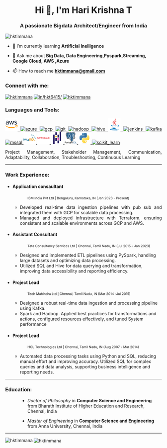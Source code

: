 <h1 align="center">Hi 👋, I'm Hari Krishna T</h1>
<h3 align="center">A passionate Bigdata Architect/Engineer from India</h3>

<p align="left"> <img src="https://komarev.com/ghpvc/?username=hktimmana&label=Profile%20views&color=0e75b6&style=flat" alt="hktimmana" /> </p>

- 🌱 I’m currently learning **Artificial Inelligence**

- 💬 Ask me about **Big Data, Data Engineering,Pyspark,Streaming, Google Cloud, AWS ,Azure**

- 📫 How to reach me **hktimmana@gmail.com**

<h3 align="left">Connect with me:</h3>
<p align="left">
<a href="https://twitter.com/hktimmana" target="blank"><img align="center" src="https://raw.githubusercontent.com/rahuldkjain/github-profile-readme-generator/master/src/images/icons/Social/twitter.svg" alt="hktimmana" height="30" width="40" /></a>
<a href="https://linkedin.com/in/in/hkt6415/" target="blank"><img align="center" src="https://raw.githubusercontent.com/rahuldkjain/github-profile-readme-generator/master/src/images/icons/Social/linked-in-alt.svg" alt="in/hkt6415/" height="30" width="40" /></a>
<a href="https://stackoverflow.com/users/hktimmana" target="blank"><img align="center" src="https://raw.githubusercontent.com/rahuldkjain/github-profile-readme-generator/master/src/images/icons/Social/stack-overflow.svg" alt="hktimmana" height="30" width="40" /></a>
</p>

<h3 align="left">Languages and Tools:</h3>
<p align="justify"> <a href="https://aws.amazon.com" target="_blank" rel="noreferrer"> <img src="https://raw.githubusercontent.com/devicons/devicon/master/icons/amazonwebservices/amazonwebservices-original-wordmark.svg" alt="aws" width="40" height="40"/> </a> <a href="https://azure.microsoft.com/en-in/" target="_blank" rel="noreferrer"> <img src="https://www.vectorlogo.zone/logos/microsoft_azure/microsoft_azure-icon.svg" alt="azure" width="40" height="40"/> </a> <a href="https://cloud.google.com" target="_blank" rel="noreferrer"> <img src="https://www.vectorlogo.zone/logos/google_cloud/google_cloud-icon.svg" alt="gcp" width="40" height="40"/> </a> <a href="https://git-scm.com/" target="_blank" rel="noreferrer"> <img src="https://www.vectorlogo.zone/logos/git-scm/git-scm-icon.svg" alt="git" width="40" height="40"/> </a> <a href="https://hadoop.apache.org/" target="_blank" rel="noreferrer"> <img src="https://www.vectorlogo.zone/logos/apache_hadoop/apache_hadoop-icon.svg" alt="hadoop" width="40" height="40"/> </a> <a href="https://hive.apache.org/" target="_blank" rel="noreferrer"> <img src="https://www.vectorlogo.zone/logos/apache_hive/apache_hive-icon.svg" alt="hive" width="40" height="40"/> </a> <a href="https://www.java.com" target="_blank" rel="noreferrer"> <img src="https://raw.githubusercontent.com/devicons/devicon/master/icons/java/java-original.svg" alt="java" width="40" height="40"/> </a> <a href="https://www.jenkins.io" target="_blank" rel="noreferrer"> <img src="https://www.vectorlogo.zone/logos/jenkins/jenkins-icon.svg" alt="jenkins" width="40" height="40"/> </a> <a href="https://kafka.apache.org/" target="_blank" rel="noreferrer"> <img src="https://www.vectorlogo.zone/logos/apache_kafka/apache_kafka-icon.svg" alt="kafka" width="40" height="40"/> </a> <a href="https://www.microsoft.com/en-us/sql-server" target="_blank" rel="noreferrer"> <img src="https://www.svgrepo.com/show/303229/microsoft-sql-server-logo.svg" alt="mssql" width="40" height="40"/> </a> <a href="https://www.mysql.com/" target="_blank" rel="noreferrer"> <img src="https://raw.githubusercontent.com/devicons/devicon/master/icons/mysql/mysql-original-wordmark.svg" alt="mysql" width="40" height="40"/> </a> <a href="https://www.oracle.com/" target="_blank" rel="noreferrer"> <img src="https://raw.githubusercontent.com/devicons/devicon/master/icons/oracle/oracle-original.svg" alt="oracle" width="40" height="40"/> </a> <a href="https://pandas.pydata.org/" target="_blank" rel="noreferrer"> <img src="https://raw.githubusercontent.com/devicons/devicon/2ae2a900d2f041da66e950e4d48052658d850630/icons/pandas/pandas-original.svg" alt="pandas" width="40" height="40"/> </a> <a href="https://www.postgresql.org" target="_blank" rel="noreferrer"> <img src="https://raw.githubusercontent.com/devicons/devicon/master/icons/postgresql/postgresql-original-wordmark.svg" alt="postgresql" width="40" height="40"/> </a> <a href="https://www.python.org" target="_blank" rel="noreferrer"> <img src="https://raw.githubusercontent.com/devicons/devicon/master/icons/python/python-original.svg" alt="python" width="40" height="40"/> </a> <a href="https://scikit-learn.org/" target="_blank" rel="noreferrer"> <img src="https://upload.wikimedia.org/wikipedia/commons/0/05/Scikit_learn_logo_small.svg" alt="scikit_learn" width="40" height="40"/> </a> </p>
<p align="justify">Project Management, Stakeholder Management, Communication, Adaptability, Collaboration, Troubleshooting, Continuous Learning</p>
<hr/>
<h3 align="left">Work Experience:</h3>
    <ul><li><h4>Application
    consaultant<o:p></o:p></h4></p>
    <p style='margin-left:.5in'><span style='font-size:8.0pt'>IBM
    India Pvt Ltd | Bengaluru, Karnataka, IN (Jan 2023 - Present)<o:p></o:p></span></p>
    <p><ul align="justify"><li>Developed
    real-time data ingestion pipelines with pub sub and integrated them with
    GCP for scalable data processing.</li><li> Managed and deployed infrastructure with
    Terraform, ensuring consistent and scalable environments across GCP and
    AWS.</li></ul></p></li><li>
    <h4>Assistant Consultant<o:p></o:p></h4></p>
    <p style='margin-left:.5in'><span style='font-size:8.0pt'>Tata Consultancy Services Ltd | Chennai, Tamil Nadu, IN (Jul 2015 - Jan 2023)<o:p></o:p></span></p>
    <p><ul><li>Designed
    and implemented ETL pipelines using <span class=SpellE>PySpark</span>,
    handling large datasets and optimizing data processing.</li> <li>Utilized SQL and
    Hive for data querying and transformation, improving data accessibility and
    reporting efficiency.<o:p></o:p></p></li></ul></li><li>
    <h4>Project Lead<o:p></o:p></h4></p>
    <p style='margin-left:.5in'><span style='font-size:8.0pt'>Tech Mahindra Ltd | Chennai, Tamil Nadu, IN (Mar 2014 -Jul 2015)<o:p></o:p></span></p>
    <p><ul><li>Designed
    a robust real-time data ingestion and processing pipeline using Kafka.</li><li>Spark
    and Hadoop. Applied best practices for transformations and actions, configured
    resources effectively, and tuned System performance</p></li></ul></li><li>
    <h4>Project Lead<o:p></o:p></h4></p>
    <p style='margin-left:.5in'><span style='font-size:8.0pt'>HCL Technologies Ltd | Chennai, Tamil Nadu, IN (Aug 2007 - Mar 2014)<o:p></o:p></span></p>
    <p><ul><li>Automated data processing tasks using Python
    and SQL, reducing manual effort and improving accuracy. Utilized SQL for
    complex queries and data analysis, supporting business intelligence and
    reporting needs.</li></ul></p> </li>
      </ul>
<hr/>
<h3 align="left">Education:</h3>
<ul style='margin-left:.5in;text-align:left'>
<li><p><i>Doctor of Philosophy</i> in <b>Computer Science and Engineering</b> from Bharath Institute of Higher Education and Research, Chennai, India </p></li>
<li><p><i>Master of Engineering</i> in <b>Computer Science and Engineering</b> from Anna University, Chennai, India </p></li></ul>
<hr/>
<p><img align="left" src="https://github-readme-stats.vercel.app/api/top-langs?username=hktimmana&show_icons=true&locale=en&layout=compact" alt="hktimmana" /></p>

<p>&nbsp;<img align="center" src="https://github-readme-stats.vercel.app/api?username=hktimmana&show_icons=true&locale=en" alt="hktimmana" /></p>

